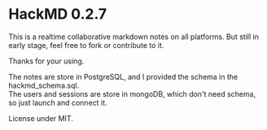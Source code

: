 HackMD 0.2.7
===

This is a realtime collaborative markdown notes on all platforms.
But still in early stage, feel free to fork or contribute to it.

Thanks for your using.

The notes are store in PostgreSQL, and I provided the schema in the hackmd_schema.sql.  
The users and sessions are store in mongoDB, which don't need schema, so just launch and connect it.  

License under MIT.

